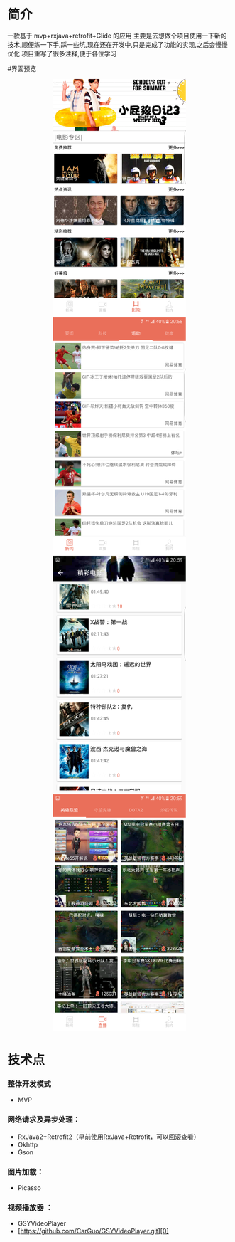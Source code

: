 # 简介
一款基于 mvp+rxjava+retrofit+Glide 的应用
主要是去想做个项目使用一下新的技术,顺便练一下手,踩一些坑,现在还在开发中,只是完成了功能的实现,之后会慢慢优化
项目重写了很多注释,便于各位学习

#界面预览
<div width = "300" height = "533" align="center">
<img src="https://github.com/JustOneCoder/funny/blob/master/img-folder/funny1.png?raw=true" width = "300" height = "533"alt="图片总览"/>
<img src="https://github.com/JustOneCoder/funny/blob/master/img-folder/funny2.png?raw=true" width = "300" height = "533"alt="图片总览"/>
</div>
<div width = "300" height = "533" align="center">
<img src="https://github.com/JustOneCoder/funny/blob/master/img-folder/funny3.png?raw=true" width = "300" height = "533"alt="图片总览"/>
<img src="https://github.com/JustOneCoder/funny/blob/master/img-folder/funny4.png?raw=true" width = "300" height = "533"alt="图片总览"/>
</div>

# 技术点
### 整体开发模式
- MVP

### 网络请求及异步处理：
- RxJava2+Retrofit2（早前使用RxJava+Retrofit，可以回滚查看）
- Okhttp
- Gson

### 图片加载：
- Picasso

### 视频播放器 ：
- GSYVideoPlayer
- [https://github.com/CarGuo/GSYVideoPlayer.git][0]



